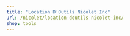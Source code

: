 ```yaml
---
title: "Location D'Outils Nicolet Inc"
url: /nicolet/location-doutils-nicolet-inc/
shop: tools
---
```

